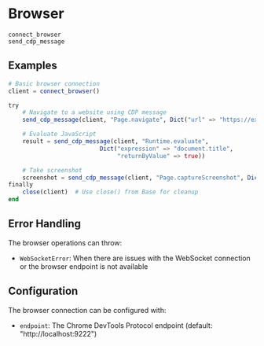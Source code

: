 # Browser

```@docs
connect_browser
send_cdp_message
```

## Examples

```julia
# Basic browser connection
client = connect_browser()

try
    # Navigate to a website using CDP message
    send_cdp_message(client, "Page.navigate", Dict("url" => "https://example.com"))

    # Evaluate JavaScript
    result = send_cdp_message(client, "Runtime.evaluate",
                          Dict("expression" => "document.title",
                               "returnByValue" => true))

    # Take screenshot
    screenshot = send_cdp_message(client, "Page.captureScreenshot", Dict())
finally
    close(client)  # Use close() from Base for cleanup
end
```

## Error Handling

The browser operations can throw:
- `WebSocketError`: When there are issues with the WebSocket connection or the browser endpoint is not available

## Configuration

The browser connection can be configured with:
- `endpoint`: The Chrome DevTools Protocol endpoint (default: "http://localhost:9222")
